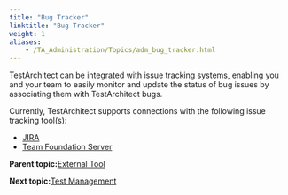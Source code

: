 ```yaml
--- 
title: "Bug Tracker"
linktitle: "Bug Tracker"
weight: 1
aliases: 
    - /TA_Administration/Topics/adm_bug_tracker.html
---
```


TestArchitect can be integrated with issue tracking systems, enabling you and your team to easily monitor and update the status of bug issues by associating them with TestArchitect bugs.

Currently, TestArchitect supports connections with the following issue tracking tool\(s\):

-   [JIRA](/TA_Help/Topics/JIRA_registering.html)
-   [Team Foundation Server](/TA_Help/Topics/ug_TFS_BugTracker_Registering_bugtracker.html#)

**Parent topic:**[External Tool](/TA_Administration/Topics/External_tool.html)

**Next topic:**[Test Management](/TA_Administration/Topics/adm_test_management.html)


